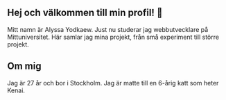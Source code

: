 ## Hej och välkommen till min profil! 👋

Mitt namn är Alyssa Yodkaew. Just nu studerar jag webbutvecklare på Mittuniversitet. 
Här samlar jag mina projekt, från små experiment till större projekt.

## Om mig
Jag är 27 år och bor i Stockholm. Jag är matte till en 6-årig katt som heter Kenai. 
<!--
**alyssayod/alyssayod** is a ✨ _special_ ✨ repository because its `README.md` (this file) appears on your GitHub profile.

Here are some ideas to get you started:

- 🔭 I’m currently working on ...
- 🌱 I’m currently learning ...
- 👯 I’m looking to collaborate on ...
- 🤔 I’m looking for help with ...
- 💬 Ask me about ...
- 📫 How to reach me: ...
- 😄 Pronouns: ...
- ⚡ Fun fact: ...
-->
